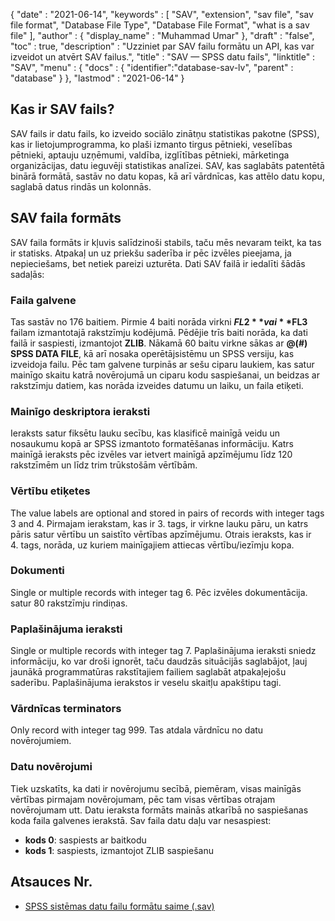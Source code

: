 {
  "date" : "2021-06-14",
  "keywords" : [ "SAV", "extension", "sav file", "sav file format", "Database File Type", "Database File Format", "what is a sav file" ],
  "author" : {
    "display_name" : "Muhammad Umar"
},
  "draft" : "false",
  "toc" : true,
  "description" : "Uzziniet par SAV failu formātu un API, kas var izveidot un atvērt SAV failus.",
  "title" : "SAV — SPSS datu fails",
  "linktitle" : "SAV",
  "menu" : {
    "docs" : {
      "identifier":"database-sav-lv",
      "parent" : "database"
}
},
  "lastmod" : "2021-06-14"
}

## Kas ir SAV fails?
SAV fails ir datu fails, ko izveido sociālo zinātņu statistikas pakotne (SPSS), kas ir lietojumprogramma, ko plaši izmanto tirgus pētnieki, veselības pētnieki, aptauju uzņēmumi, valdība, izglītības pētnieki, mārketinga organizācijas, datu ieguvēji statistikas analīzei. SAV, kas saglabāts patentētā binārā formātā, sastāv no datu kopas, kā arī vārdnīcas, kas attēlo datu kopu, saglabā datus rindās un kolonnās.

## SAV faila formāts
SAV faila formāts ir kļuvis salīdzinoši stabils, taču mēs nevaram teikt, ka tas ir statisks. Atpakaļ un uz priekšu saderība ir pēc izvēles pieejama, ja nepieciešams, bet netiek pareizi uzturēta. Dati SAV failā ir iedalīti šādās sadaļās:

### Faila galvene
Tas sastāv no 176 baitiem. Pirmie 4 baiti norāda virkni **$FL2** vai **$FL3** failam izmantotajā rakstzīmju kodējumā. Pēdējie trīs baiti norāda, ka dati failā ir saspiesti, izmantojot **ZLIB**. Nākamā 60 baitu virkne sākas ar **@(#) SPSS DATA FILE**, kā arī nosaka operētājsistēmu un SPSS versiju, kas izveidoja failu. Pēc tam galvene turpinās ar sešu ciparu laukiem, kas satur mainīgo skaitu katrā novērojumā un ciparu kodu saspiešanai, un beidzas ar rakstzīmju datiem, kas norāda izveides datumu un laiku, un faila etiķeti.
### Mainīgo deskriptora ieraksti
Ieraksts satur fiksētu lauku secību, kas klasificē mainīgā veidu un nosaukumu kopā ar SPSS izmantoto formatēšanas informāciju. Katrs mainīgā ieraksts pēc izvēles var ietvert mainīgā apzīmējumu līdz 120 rakstzīmēm un līdz trim trūkstošām vērtībām.
### Vērtību etiķetes
The value labels are optional and stored in pairs of records with integer tags 3 and 4. Pirmajam ierakstam, kas ir 3. tags, ir virkne lauku pāru, un katrs pāris satur vērtību un saistīto vērtības apzīmējumu. Otrais ieraksts, kas ir 4. tags, norāda, uz kuriem mainīgajiem attiecas vērtību/iezīmju kopa.
### Dokumenti
Single or multiple records with integer tag 6. Pēc izvēles dokumentācija. satur 80 rakstzīmju rindiņas.
### Paplašinājuma ieraksti
Single or multiple records with integer tag 7. Paplašinājuma ieraksti sniedz informāciju, ko var droši ignorēt, taču daudzās situācijās saglabājot, ļauj jaunākā programmatūras rakstītajiem failiem saglabāt atpakaļejošu saderību. Paplašinājuma ierakstos ir veselu skaitļu apakštipu tagi.
### Vārdnīcas terminators
Only record with integer tag 999. Tas atdala vārdnīcu no datu novērojumiem.
### Datu novērojumi
Tiek uzskatīts, ka dati ir novērojumu secībā, piemēram, visas mainīgās vērtības pirmajam novērojumam, pēc tam visas vērtības otrajam novērojumam utt. Datu ieraksta formāts mainās atkarībā no saspiešanas koda faila galvenes ierakstā. Sav faila datu daļu var nesaspiest:
- **kods 0**: saspiests ar baitkodu
- **kods 1**: saspiests, izmantojot ZLIB saspiešanu
 






## Atsauces Nr.

* [SPSS sistēmas datu failu formātu saime (.sav)](https://www.loc.gov/preservation/digital/formats/fdd/fdd000469.shtml)


